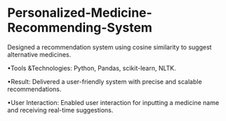 # Personalized-Medicine-Recommending-System


Designed a recommendation system using cosine similarity to suggest alternative medicines.

•Tools &Technologies: Python, Pandas, scikit-learn, NLTK.

•Result: Delivered a user-friendly system with precise and scalable recommendations.

•User Interaction: Enabled user interaction for inputting a medicine name and receiving real-time suggestions.
